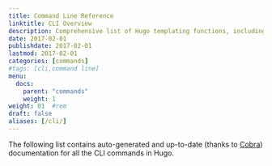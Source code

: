 ```yaml
---
title: Command Line Reference
linktitle: CLI Overview
description: Comprehensive list of Hugo templating functions, including basic and advanced usage examples.
date: 2017-02-01
publishdate: 2017-02-01
lastmod: 2017-02-01
categories: [commands]
#tags: [cli,command line]
menu:
  docs:
    parent: "commands"
    weight: 1
weight: 01	#rem
draft: false
aliases: [/cli/]
---
```


The following list contains auto-generated and up-to-date (thanks to [Cobra][]) documentation for all the CLI commands in Hugo.


[Cobra]: https://github.com/spf13/cobra

